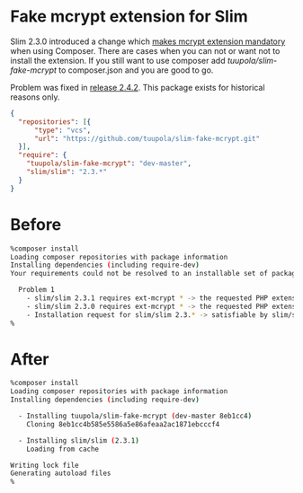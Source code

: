 Fake mcrypt extension for Slim
==============================

Slim 2.3.0 introduced a change which [makes mcrypt extension mandatory](https://github.com/codeguy/Slim/pull/523) when using Composer. There are cases when you can not or want not to install the extension. If you still want to use composer add *tuupola/slim-fake-mcrypt* to composer.json and you are good to go.

Problem was fixed in [release 2.4.2](https://github.com/codeguy/Slim/commit/eff176255635ddc867ff447812731807a3305e96). This package exists for historical reasons only.


```json
{
  "repositories": [{
      "type": "vcs",
      "url": "https://github.com/tuupola/slim-fake-mcrypt.git"
  }],
  "require": {
    "tuupola/slim-fake-mcrypt": "dev-master",
    "slim/slim": "2.3.*"
  }
}
```

Before
======

```sh
%composer install
Loading composer repositories with package information
Installing dependencies (including require-dev)
Your requirements could not be resolved to an installable set of packages.

  Problem 1
    - slim/slim 2.3.1 requires ext-mcrypt * -> the requested PHP extension mcrypt is missing from your system.
    - slim/slim 2.3.0 requires ext-mcrypt * -> the requested PHP extension mcrypt is missing from your system.
    - Installation request for slim/slim 2.3.* -> satisfiable by slim/slim[2.3.0, 2.3.1].
%
```

After
=====

```sh
%composer install
Loading composer repositories with package information
Installing dependencies (including require-dev)

  - Installing tuupola/slim-fake-mcrypt (dev-master 8eb1cc4)
    Cloning 8eb1cc4b585e5586a5e86afeaa2ac1871ebcccf4

  - Installing slim/slim (2.3.1)
    Loading from cache

Writing lock file
Generating autoload files
%
```
